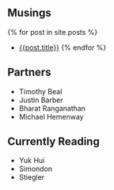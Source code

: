 ## Musings

{% for post in site.posts %}
* [{{post.title}}]({{site.baseurl}}{{post.url}})
{% endfor %}

## Partners

* Timothy Beal
* Justin Barber
* Bharat Ranganathan
* Michael Hemenway

## Currently Reading

* Yuk Hui
* Simondon
* Stiegler
